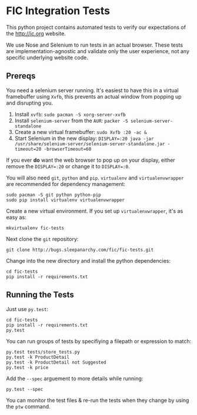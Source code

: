 FIC Integration Tests
======================

This python project contains automated tests to verify our expectations of the
http://ic.org website.

We use Nose and Selenium to run tests in an actual browser. These tests are
implementation-agnostic and validate only the user experience, not any specific
underlying website code.


Prereqs
--------

You need a selenium server running. It's easiest to have this in a virtual
framebuffer using `Xvfb`, this prevents an actual window from popping up and
disrupting you.

1. Install `xvfb`: `sudo pacman -S xorg-server-xvfb`
1. Install `selenium-server` from the `AUR`: `packer -S selenium-server-standalone`
1. Create a new virtual framebuffer: `sudo Xvfb :20 -ac &`
1. Start Selenium in the new display:
    `DISPLAY=:20 java -jar /usr/share/selenium-server/selenium-server-standalone.jar -timeout=20 -browserTimeout=60`

If you ever **do** want the web browser to pop up on your display, either
remove the `DISPLAY=:20` or change it to `DISPLAY=:0`.

You will also need `git`, `python` and `pip`. `virtualenv` and
`virtualenvwrapper` are recommended for dependency management:

    sudo pacman -S git python python-pip
    sudo pip install virtualenv virtualenvwrapper

Create a new virtual environment. If you set up `virtualenvwrapper`, it's as
easy as:

    mkvirtualenv fic-tests

Next clone the `git` repository:

    git clone http://bugs.sleepanarchy.com/fic/fic-tests.git

Change into the new directory and install the python dependencies:

    cd fic-tests
    pip install -r requirements.txt


Running the Tests
------------------

Just use `py.test`:

    cd fic-tests
    pip install -r requirements.txt
    py.test

You can run groups of tests by specifiying a filepath or expression to match:

    py.test tests/store_tests.py
    py.test -k ProductDetail
    py.test -k ProductDetail not Suggested
    py.test -k price

Add the `--spec` arguement to more details while running:

    py.test --spec

You can monitor the test files & re-run the tests when they change by using the
`ptw` command.
